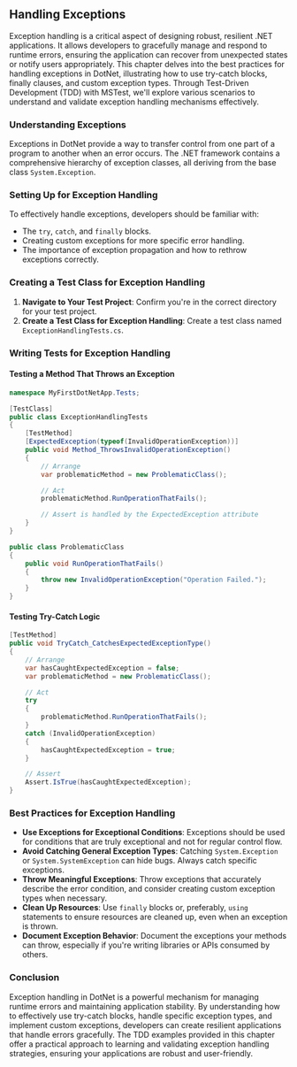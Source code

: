 ## Handling Exceptions

Exception handling is a critical aspect of designing robust, resilient .NET applications. It allows developers to gracefully manage and respond to runtime errors, ensuring the application can recover from unexpected states or notify users appropriately. This chapter delves into the best practices for handling exceptions in DotNet, illustrating how to use try-catch blocks, finally clauses, and custom exception types. Through Test-Driven Development (TDD) with MSTest, we'll explore various scenarios to understand and validate exception handling mechanisms effectively.

### Understanding Exceptions

Exceptions in DotNet provide a way to transfer control from one part of a program to another when an error occurs. The .NET framework contains a comprehensive hierarchy of exception classes, all deriving from the base class `System.Exception`.

### Setting Up for Exception Handling

To effectively handle exceptions, developers should be familiar with:

- The `try`, `catch`, and `finally` blocks.
- Creating custom exceptions for more specific error handling.
- The importance of exception propagation and how to rethrow exceptions correctly.

### Creating a Test Class for Exception Handling

1. **Navigate to Your Test Project**: Confirm you're in the correct directory for your test project.
2. **Create a Test Class for Exception Handling**: Create a test class named `ExceptionHandlingTests.cs`.

### Writing Tests for Exception Handling

#### Testing a Method That Throws an Exception

```csharp
namespace MyFirstDotNetApp.Tests;

[TestClass]
public class ExceptionHandlingTests
{
    [TestMethod]
    [ExpectedException(typeof(InvalidOperationException))]
    public void Method_ThrowsInvalidOperationException()
    {
        // Arrange
        var problematicMethod = new ProblematicClass();

        // Act
        problematicMethod.RunOperationThatFails();

        // Assert is handled by the ExpectedException attribute
    }
}

public class ProblematicClass
{
    public void RunOperationThatFails()
    {
        throw new InvalidOperationException("Operation Failed.");
    }
}
```

#### Testing Try-Catch Logic

```csharp
[TestMethod]
public void TryCatch_CatchesExpectedExceptionType()
{
    // Arrange
    var hasCaughtExpectedException = false;
    var problematicMethod = new ProblematicClass();

    // Act
    try
    {
        problematicMethod.RunOperationThatFails();
    }
    catch (InvalidOperationException)
    {
        hasCaughtExpectedException = true;
    }

    // Assert
    Assert.IsTrue(hasCaughtExpectedException);
}
```

### Best Practices for Exception Handling

- **Use Exceptions for Exceptional Conditions**: Exceptions should be used for conditions that are truly exceptional and not for regular control flow.
- **Avoid Catching General Exception Types**: Catching `System.Exception` or `System.SystemException` can hide bugs. Always catch specific exceptions.
- **Throw Meaningful Exceptions**: Throw exceptions that accurately describe the error condition, and consider creating custom exception types when necessary.
- **Clean Up Resources**: Use `finally` blocks or, preferably, `using` statements to ensure resources are cleaned up, even when an exception is thrown.
- **Document Exception Behavior**: Document the exceptions your methods can throw, especially if you're writing libraries or APIs consumed by others.

### Conclusion

Exception handling in DotNet is a powerful mechanism for managing runtime errors and maintaining application stability. By understanding how to effectively use try-catch blocks, handle specific exception types, and implement custom exceptions, developers can create resilient applications that handle errors gracefully. The TDD examples provided in this chapter offer a practical approach to learning and validating exception handling strategies, ensuring your applications are robust and user-friendly.
